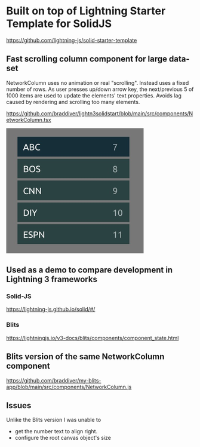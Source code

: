 # Built on top of Lightning Starter Template for SolidJS

https://github.com/lightning-js/solid-starter-template

## Fast scrolling column component for large data-set

NetworkColumn uses no animation or real "scrolling". Instead uses a fixed number of rows. As user presses up/down arrow key, the next/previous 5 of 1000 items are used to update the elements' text properties. Avoids lag caused by rendering and scrolling too many elements.

https://github.com/braddiver/lightn3solidstart/blob/main/src/components/NetworkColumn.tsx

![NetworkColumn](screenshot.jpg)

## Used as a demo to compare development in Lightning 3 frameworks

### Solid-JS

https://lightning-js.github.io/solid/#/

### Blits

https://lightningjs.io/v3-docs/blits/components/component_state.html

## Blits version of the same NetworkColumn component

https://github.com/braddiver/my-blits-app/blob/main/src/components/NetworkColumn.js

## Issues

Unlike the Blits version I was unable to

- get the number text to align right.
- configure the root canvas object's size
